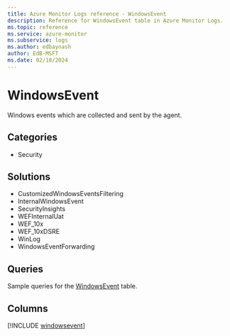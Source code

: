 ```yaml
---
title: Azure Monitor Logs reference - WindowsEvent
description: Reference for WindowsEvent table in Azure Monitor Logs.
ms.topic: reference
ms.service: azure-monitor
ms.subservice: logs
ms.author: edbaynash
author: EdB-MSFT
ms.date: 02/18/2024
---
```


# WindowsEvent

Windows events which are collected and sent by the agent.


## Categories

- Security

## Solutions

- CustomizedWindowsEventsFiltering
- InternalWindowsEvent
- SecurityInsights
- WEFInternalUat
- WEF_10x
- WEF_10xDSRE
- WinLog
- WindowsEventForwarding

## Queries

 Sample queries for the [WindowsEvent](../queries/windowsevent.md) table.


## Columns
  
[!INCLUDE [windowsevent](.././tables/includes/windowsevent-include.md)]
